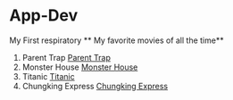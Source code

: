 # App-Dev
My First respiratory
** My favorite movies of all the time**
1. Parent Trap [Parent Trap](https://www.bing.com/images/search?view=detailV2&ccid=t%2fdVJ0a2&id=DA91A6ADD0FC95FE5B3F2C57AA00B9D85D4A5D0B&thid=OIP.t_dVJ0a2W0dFgy7RcwOZ5AHaKi&mediaurl=https%3a%2f%2fth.bing.com%2fth%2fid%2fR.b7f7552746b65b4745832ed1730399e4%3frik%3dC11KXdi5AKpXLA%26riu%3dhttp%253a%252f%252fcps-static.rovicorp.com%252f1%252fadg%252fcovers%252fdrt600%252ft600%252ft60090zz15x.jpg%253fpartner%253dallrovi.com%26ehk%3d3dQgAJQiUYazOxSv%252b84%252bJuGFEfulHcJjHUIFn2Znw6M%253d%26risl%3d%26pid%3dImgRaw%26r%3d0&exph=2126&expw=1493&q=parent+trap&simid=608031090190717566&FORM=IRPRST&ck=E0903642EC351038979A16D85202163C&selectedIndex=1)
2. Monster House [Monster House](https://www.bing.com/images/search?view=detailV2&ccid=Yumn7TPG&id=06AAF96C9DB85321DCF9AB47A9D1557211E3A495&thid=OIP.Yumn7TPGwMdPBnPMs4tKRgHaLH&mediaurl=https%3a%2f%2fimage.tmdb.org%2ft%2fp%2foriginal%2fk5Z00LltVFtkEMUC7yIK3Z5Y6ux.jpg&exph=1200&expw=800&q=monster+house+2006&simid=608034032218568697&FORM=IRPRST&ck=BBBB36BE4BE5C6ED2B7B122AD8FE84F1&selectedIndex=5)
3. Titanic [Titanic](https://www.bing.com/ck/a?!&&p=f4a86a77ff91a222JmltdHM9MTY3MDExMjAwMCZpZ3VpZD0xYzE5NjVkMC04Yjg2LTZkMWUtMzNkZi03N2ExOGE5MjZjOGEmaW5zaWQ9NTU3NQ&ptn=3&hsh=3&fclid=1c1965d0-8b86-6d1e-33df-77a18a926c8a&u=a1L2ltYWdlcy9zZWFyY2g_cT1UaXRhbmljJTIwUG9zdGVyJkZPUk09SVFGUkJBJmlkPUI2N0E5MUFGMjU1MDA5NEVCQTBFMEFFRUUxRUU1RDI5OEZBODk3NzY&ntb=1)
4. Chungking Express [Chungking Express](https://www.bing.com/images/search?view=detailV2&ccid=6LNAyYmO&id=B64C7F1A2315A46BF5974919F528CC3D6DAD4FDB&thid=OIP.6LNAyYmOEyVNN8dHufLWlQHaJq&mediaurl=https%3a%2f%2fmedia.senscritique.com%2fmedia%2f000006750363%2fsource_big%2fchungking_express.jpg&exph=865&expw=663&q=chungking+express&simid=608048643714712931&FORM=IRPRST&ck=5990EBA7479182DAE1A5FA9A02B98C1E&selectedIndex=6)

